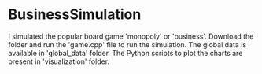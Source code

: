 # BusinessSimulation
I simulated the popular board game 'monopoly' or 'business'. 
Download the folder and run the 'game.cpp' file to run the simulation.
The global data is available in 'global_data' folder.
The Python scripts to plot the charts are present in 'visualization' folder.

